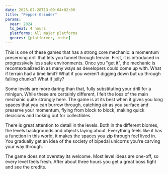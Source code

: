 ```yaml
---
date: 2025-07-28T13:00:04+02:00
title: "Pepper Grinder"
params:
  year: 2024
  to_beat: 4 hours
  platforms: All major platforms
  genres: [platformer, indie]
---
```


This is one of these games that has a strong core mechanic: a momentum preserving drill that lets you tunnel through terrain.
First, it is introduced in progressively less safe environments.
Once you "get it", the mechanic is recontextualized in as many ways as developers could come up with.
What if terrain had a time limit?
What if you weren't digging down but up through falling chunks?
What if jelly?

Some levels are more daring than that, fully substituting your drill for a minigun.
While these are certainly different, I felt the loss of the main mechanic quite strongly here.
The game is at its best when it gives you long spaces that you can burrow through, catching air as you surface and preserve your momentum, flying from block to block, making quick decisions and looking out for collectibles. 

There is great attention to detail in the levels.
Both in the different biomes, the levels backgrounds and objects laying about.
Everything feels like it has a function in this world, it makes the spaces you zip through feel lived in.
You gradually get an idea of the society of bipedal unicorns you're carving your way through.

The game does not overstay its welcome.
Most level ideas are one-off, so every level feels fresh.
After about three hours you get a great boss fight and see the credits.
